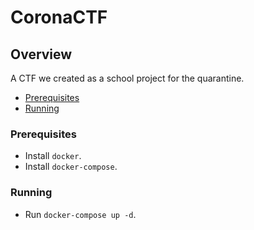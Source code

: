 # CoronaCTF

## Overview

A CTF we created as a school project for the quarantine.

- [Prerequisites](#Prerequisites)
- [Running](#Running)

### Prerequisites

- Install `docker`.
- Install `docker-compose`.

### Running

- Run `docker-compose up -d`.
